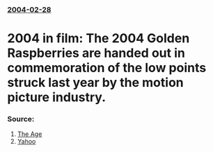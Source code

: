 ### [2004-02-28](/news/2004/02/28/index.md)

#  2004 in film: The 2004 Golden Raspberries are handed out in commemoration of the low points struck last year by the motion picture industry. 




### Source:

1. [The Age](http://www.theage.com.au/articles/2004/02/28/1077677019435.html)
2. [Yahoo](http://story.news.yahoo.com/news?tmpl=story&cid=502&ncid=757&e=10&u=/ap/20040228/ap_on_en_mo/film_razzies)
